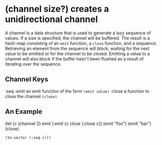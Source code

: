 # (channel size?) creates a unidirectional channel
A channel is a data structure that is used to generate a lazy
sequence of values. If a size is specified, the channel will be
buffered. The result is a hash-map consisting of an `emit` function,
a `close` function, and a sequence. Retrieving an element from the
sequence will *block*, waiting for the next value to be emitted or
for the channel to be closed. Emitting a value to a channel will
also block if the buffer hasn't been flushed as a result of
iterating over the sequence.

## Channel Keys

  :seq   <the sequence to be generated>
  :emit  an emit function of the form `(emit value)`
  :close a function to close the channel `(close)`

## An Example

  (let [c (channel 2) emit (:emit c) close (:close c)]
    (emit "foo")
    (emit "bar")
    (close)

    (to-vector (:seq c)))

